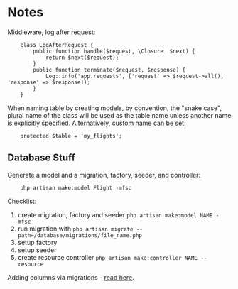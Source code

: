 # Notes

Middleware, log after request:

```
    class LogAfterRequest {
        public function handle($request, \Closure  $next) {
            return $next($request);
        }
        public function terminate($request, $response) {
            Log::info('app.requests', ['request' => $request->all(), 'response' => $response]);
        }
    }
```

When naming table by creating models, by convention, the "snake case", plural name of the class will be used as the table name unless another name is explicitly specified. Alternatively, custom name can be set:

```
	protected $table = 'my_flights';
```

## Database Stuff

Generate a model and a migration, factory, seeder, and controller:

```
    php artisan make:model Flight -mfsc
```

Checklist:

1. create migration, factory and seeder `php artisan make:model NAME -mfsc`
2. run migration with `php artisan migrate --path=/database/migrations/file_name.php`
3. setup factory
4. setup seeder
5. create resource controller `php artisan make:controller NAME --resource`

Adding columns via migrations - [read here](https://stackoverflow.com/questions/16791613/laravel-add-a-new-column-to-existing-table-in-a-migration).
